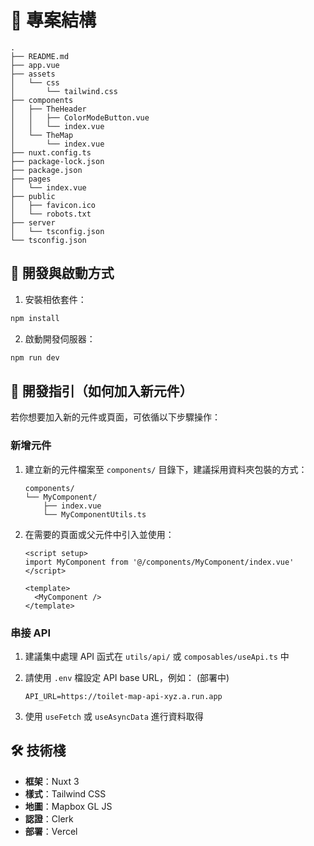 # 📁 專案結構

```text
.
├── README.md
├── app.vue
├── assets
│   └── css
│       └── tailwind.css
├── components
│   ├── TheHeader
│   │   ├── ColorModeButton.vue
│   │   └── index.vue
│   └── TheMap
│       └── index.vue
├── nuxt.config.ts
├── package-lock.json
├── package.json
├── pages
│   └── index.vue
├── public
│   ├── favicon.ico
│   └── robots.txt
├── server
│   └── tsconfig.json
└── tsconfig.json
```

## 🧪 開發與啟動方式

1. 安裝相依套件：

```bash
npm install
```

2. 啟動開發伺服器：

```bash
npm run dev
```

## 🧭 開發指引（如何加入新元件）

若你想要加入新的元件或頁面，可依循以下步驟操作：

### 新增元件

1. 建立新的元件檔案至 `components/` 目錄下，建議採用資料夾包裝的方式：

   ```text
   components/
   └── MyComponent/
       ├── index.vue
       └── MyComponentUtils.ts
   ```

2. 在需要的頁面或父元件中引入並使用：

   ```vue
   <script setup>
   import MyComponent from '@/components/MyComponent/index.vue'
   </script>

   <template>
     <MyComponent />
   </template>
   ```

### 串接 API

1. 建議集中處理 API 函式在 `utils/api/` 或 `composables/useApi.ts` 中
2. 請使用 `.env` 檔設定 API base URL，例如： (部署中)

   ```text
   API_URL=https://toilet-map-api-xyz.a.run.app
   ```

3. 使用 `useFetch` 或 `useAsyncData` 進行資料取得

## 🛠 技術棧

- **框架**：Nuxt 3
- **樣式**：Tailwind CSS
- **地圖**：Mapbox GL JS
- **認證**：Clerk
- **部署**：Vercel